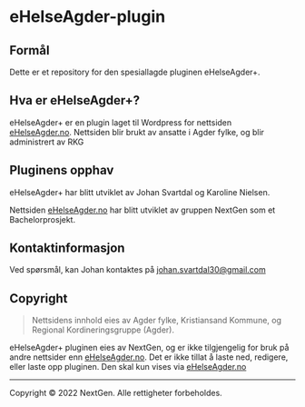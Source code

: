 # eHelseAgder-plugin
## Formål
Dette er et repository for den spesiallagde pluginen eHelseAgder+.

## Hva er eHelseAgder+?
eHelseAgder+ er en plugin laget til Wordpress for nettsiden [eHelseAgder.no](http://www.ehelseagder.no). Nettsiden blir brukt av ansatte i Agder fylke, og blir administrert av RKG

## Pluginens opphav
eHelseAgder+ har blitt utviklet av Johan Svartdal og Karoline Nielsen.

Nettsiden [eHelseAgder.no](http://www.ehelseagder.no) har blitt utviklet av gruppen NextGen som et
Bachelorprosjekt.

## Kontaktinformasjon
Ved spørsmål, kan Johan kontaktes på [johan.svartdal30@gmail.com](mailto:johan.svartdal30@gmail.com)



## Copyright
>Nettsidens innhold eies av Agder fylke,
Kristiansand Kommune, og Regional Kordineringsgruppe (Agder).

eHelseAgder+ pluginen eies av NextGen, og er ikke tilgjengelig for bruk på
andre nettsider enn [eHelseAgder.no](http://www.ehelseagder.no).
Det er ikke tillat å laste ned, redigere, eller laste opp pluginen. 
Den skal kun vises via [eHelseAgder.no](http://www.ehelseagder.no)

***
Copyright © 2022 NextGen. Alle rettigheter forbeholdes.